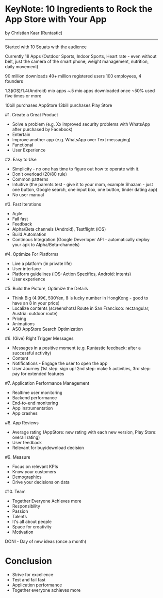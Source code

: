 KeyNote: 10 Ingredients to Rock the App Store with Your App
===
by Christian Kaar (Runtastic) 

---

Started with 10 Squats with the audience

Currently 18 Apps (Outdoor Sports, Indoor Sports, Heart rate - even without belt, just the camera of the smart phone, weight management, nutrition, daily movement)

90 million downloads
40+ million registered users
100 employees, 4 founders

1.3(iOS)/1.4(Android) mio apps
~.5 mio apps downloaded once
~50% used five times or more

10bill purchases AppStore
13bill purchases Play Store

#1. Create a Great Product
* Solve a problem (e.g. Xx improved security problems with WhatsApp after purchased by Facebook)
* Entertain
* Improve another app (e.g. WhatsApp over Text messaging)
* Functional
* User Experience

#2. Easy to Use
* Simplicity - no one has time to figure out how to operate with it.
* Don't overload (20/80 rule)
* Common patterns
* Intuitive (the parents test - give it to your mom, example Shazam - just one button, Google search, one input box, one button, tinder dating app)
* No user manual

#3. Fast Iterations
* Agile
* Fail fast
* Feedback
* Alpha/Beta channels (Android), Testflight (iOS)
* Build Automation
* Continous Integration (Google Deverloper API - automatically deploy your apk to Alpha/Beta-channels)

#4. Optimize For Platforms
* Live a platform (in private life)
* User interface
* Platform guidelines (iOS: Action Specifics, Android: intents)
* User experience

#5. Build the Picture, Optimize the Details
* Think Big (4.99€, 500Yen, 8 is lucky number in HongKong - good to have an 8 in your price)
* Localize contents (screenshots! Route in San Francisco: rectangular, Austria: outdoor route)
* Pricing
* Animations
* ASO AppStore Search Optimization

#6. (Give) Right Trigger Messages
* Messages in a positive moment (e.g. Runtastic feedback: after a successful activity)
* Content
* Notifications - Engage the user to open the app
* User Journey (1st step: sign up! 2nd step: make 5 activities, 3rd step: pay for extended features

#7. Application Performance Management
* Realtime user monitoring
* Backend performance
* End-to-end monitoring
* App instrumentation
* App crashes

#8. App Reviews
* Average rating (AppStore: new rating with each new version, Play Store: overall rating)
* User feedback
* Relevant for buy/download decision

#9. Measure
* Focus on relevant KPIs
* Know your customers
* Demographics
* Drive your decisions on data

#10. Team
* Together Everyone Achieves more
* Responsibility
* Passion
* Talents
* It's all about people
* Space for creativity
* Motivation

DONI - Day of new ideas (once a month)

# Conclusion
* Strive for excellence
* Test and fail fast
* Application performance
* Together everyone achieves more